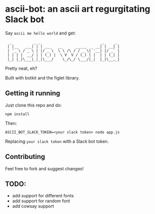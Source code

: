 # ascii-bot: an ascii art regurgitating Slack bot

Say `ascii me hello world` and get:

```
  _          _ _                            _     _ 
 | |__   ___| | | ___   __      _____  _ __| | __| |
 | '_ \ / _ \ | |/ _ \  \ \ /\ / / _ \| '__| |/ _` |
 | | | |  __/ | | (_) |  \ V  V / (_) | |  | | (_| |
 |_| |_|\___|_|_|\___/    \_/\_/ \___/|_|  |_|\__,_|

```

Pretty neat, eh? 

Built with botkit and the figlet library.  

## Getting it running

Just clone this repo and do:

```
npm install
```

Then:

```
ASCII_BOT_SLACK_TOKEN=<your slack token> node app.js
```

Replacing `your slack token` with a Slack bot token.

## Contributing

Feel free to fork and suggest changes!

## TODO:

- add support for different fonts
- add support for random font
- add cowsay support